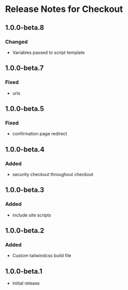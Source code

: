 # Release Notes for Checkout

## 1.0.0-beta.8
### Changed
- Variables passed to script template

## 1.0.0-beta.7
### Fixed
- urls

## 1.0.0-beta.5
### Fixed
- confirmation page redirect

## 1.0.0-beta.4
### Added
- security checkout throughout checkout

## 1.0.0-beta.3
### Added
- include site scripts

## 1.0.0-beta.2
### Added
- Custom tailwindcss build file

## 1.0.0-beta.1
- Initial release
